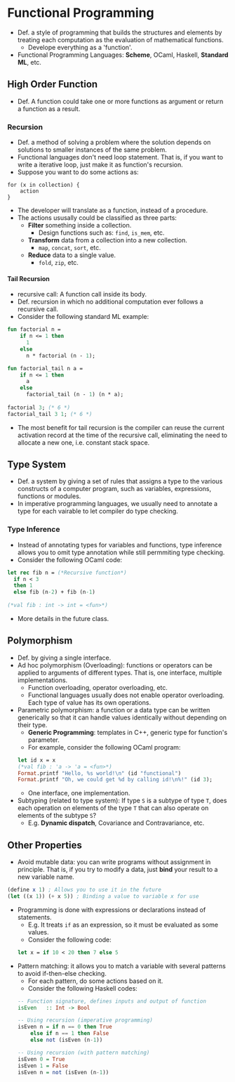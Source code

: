 # Functional Programming
- Def. a style of programming that builds the structures and elements by treating each computation as the evaluation of mathematical functions.
	- Develope everything as a 'function'.
- Functional Programming Languages: **Scheme**, OCaml, Haskell, **Standard ML**, etc.

## High Order Function
- Def. A function could take one or more functions as argument or return a function as a result.
### Recursion
- Def. a method of solving a problem where the solution depends on solutions to smaller instances of the same problem.
- Functional languages don't need loop statement. That is, if you want to write a iterative loop, just make it as function's recursion.
- Suppose you want to do some actions as:
```
for (x in collection) {
	action
}
```
- The developer will translate as a function, instead of a procedure.
- The actions ususally could be classified as three parts:
	- **Filter** something inside a collection.
		- Design functions such as: `find`, `is_mem`, etc.
	- **Transform** data from a collection into a new collection.
		- `map`, `concat`, `sort`, etc.
	- **Reduce** data to a single value.
		-  `fold`, `zip`, etc.
#### Tail Recursion
- recursive call: A function call inside its body.
- Def. recursion in which no additional computation ever follows a recursive call.
- Consider the following standard ML example:
```sml
fun factorial n =
    if n <= 1 then
      1
    else
      n * factorial (n - 1);

fun factorial_tail n a =
    if n <= 1 then
      a
    else
      factorial_tail (n - 1) (n * a);
      
factorial 3; (* 6 *)
factorial_tail 3 1; (* 6 *)
```
- The most benefit for tail recursion is the compiler can reuse the current activation record at the time of the recursive call, eliminating the need to allocate a new one, i.e. constant stack space.

## Type System
- Def. a system by giving a set of rules that assigns a type to the various constructs of a computer program, such as variables, expressions, functions or modules.
- In imperative programming languages, we usually need to annotate a type for each vairable to let compiler do type checking.

### Type Inference
- Instead of annotating types for variables and functions, type inference allows you to omit type annotation while still permmiting type checking.
- Consider the following OCaml code:
```ocaml
let rec fib n = (*Recursive function*)
  if n < 3 
  then 1 
  else fib (n-2) + fib (n-1)
    
(*val fib : int -> int = <fun>*)
```
- More details in the future class.

## Polymorphism
- Def. by giving a single interface.
- Ad hoc polymorphism (Overloading): functions or operators can be applied to arguments of different types. That is, one interface, multiple implementations.
	- Function overloading, operator overloading, etc.
	- Functional languages usually does not enable operator overloading. Each type of value has its own operations.
- Parametric polymorphism: a function or a data type can be written generically so that it can handle values identically without depending on their type.
	- **Generic Programming**: templates in C++, generic type for function's parameter.
	- For example, consider the following OCaml program:
	```OCaml
	let id x = x
	(*val fib : 'a -> 'a = <fun>*)
	Format.printf "Hello, %s world!\n" (id "functional")
	Format.printf "Oh, we could get %d by calling id!\n%!" (id 3);
	```
	- One interface, one implementation.
- Subtyping (related to type system): If type `S` is a subtype of type `T`, does each operation on elements of the type `T` that can also operate on elements of the subtype `S`?
	- E.g. **Dynamic dispatch**, Covariance and Contravariance, etc.

## Other Properties

- Avoid mutable data: you can write programs without assignment in principle. That is, if you try to modify a data, just **bind** your result to a new variable name.
```scheme
(define x 1) ; Allows you to use it in the future
(let ((x 1)) (+ x 5)) ; Binding a value to variable x for use
```
- Programming is done with expressions or declarations instead of statements.
	- E.g. It treats `if` as an expression, so it must be evaluated as some values.
	- Consider the following code:
	```ocaml
	let x = if 10 < 20 then 7 else 5
	```
- Pattern matching: it allows you to match a variable with several patterns to avoid if-then-else checking.
	- For each pattern, do some actions based on it.
	- Consider the following Haskell codes:
	```Haskell
	-- Function signature, defines inputs and output of function
	isEven   :: Int -> Bool 
	
	-- Using recursion (imperative programming)
	isEven n = if n == 0 then True 
		else if n == 1 then False 
		else not (isEven (n-1))
	
	-- Using recursion (with pattern matching)
	isEven 0 = True
	isEven 1 = False
	isEven n = not (isEven (n-1))
	```
